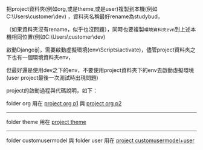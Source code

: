 把project資料夾(例如org,或是theme,或是user)複製到本機(例如C:\Users\customer\dev) ，資料夾名稱最好rename為studybud，

（如果資料夾沒有rename，似乎也沒問題），同時也要複製`環境資料夾evn`到上述本機相同位置(例如C:\Users\customer\dev)

啟動Django前，需要啟動虛擬環境(env\Scripts\activate)，儘管project資料夾之下也有一個環境資料夾env，

但最好還是使用dev之下的env，不要使用project資料夾下的env去啟動虛擬環境(user project最後一次測試時出現問題)

project的啟動過程與代碼說明，如下：

folder org 用在 
[project org p1](https://medium.com/@u860218/python-django-7-hour-course-1-77c612dafa1b) 
與
[project org p2](https://medium.com/@u860218/python-django-7-hour-course-2-45e9086940fb)

-----------------------------------------------------------------------------
folder theme 用在 
[project theme](https://medium.com/@u860218/python-django-7-hour-course-3-d4f99335142b)

-----------------------------------------------------------------------------
folder customusermodel 與 folder user 用在 
[project customusermodel+user](https://medium.com/@u860218/python-django-7-hour-course-4-5820c7d9b247)
